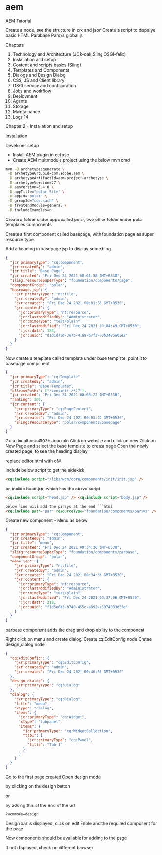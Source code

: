 # aem

AEM Tutorial

Create a node, see the structure in crx and json
Create a script to dispalye basic HTML
Parabase
Parsys
global.js

Chapters

1. Technology and Architecture (JCR-oak,Sling,OSGI-felix)
2. Installation and setup
3. Content and scripts basics (Sling)
4. Templates and Components
5. Dialogs and Design Dialog
6. CSS, JS and Client library
7. OSGI service and configuration
8. Jobs and workflow
9. Deployment
10. Agents
11. Storage
12. Maintainance
13. Logs
    14

Chapter 2 - Installation and setup

Installation

Developer setup

- Install AEM plugin in eclipse
- Create AEM multmodule project using the below mvn cmd

```sh
mvn -B archetype:generate \
 -D archetypeGroupId=com.adobe.aem \
 -D archetypeArtifactId=aem-project-archetype \
 -D archetypeVersion=27 \
 -D aemVersion=6.4.0 \
 -D appTitle="polar Site" \
 -D appId="polar" \
 -D groupId="com.sach" \
 -D frontendModule=general \
 -D includeExamples=n
```

Create a folder under apps called polar, two other folder under polar
templates
components

Create a first component called basepage, with foundation page as super resource type.

Add a heading in basepage.jsp to display something

```json
{
  "jcr:primaryType": "cq:Component",
  "jcr:createdBy": "admin",
  "jcr:title": "Base Page",
  "jcr:created": "Fri Dec 24 2021 00:01:58 GMT+0530",
  "sling:resourceSuperType": "foundation/components/page",
  "componentGroup": "polar",
  "basepage.jsp": {
    "jcr:primaryType": "nt:file",
    "jcr:createdBy": "admin",
    "jcr:created": "Fri Dec 24 2021 00:01:58 GMT+0530",
    "jcr:content": {
      "jcr:primaryType": "nt:resource",
      "jcr:lastModifiedBy": "Administrator",
      "jcr:mimeType": "text/plain",
      "jcr:lastModified": "Fri Dec 24 2021 00:04:49 GMT+0530",
      ":jcr:data": 184,
      "jcr:uuid": "d1d1d71d-3e7b-41a9-b7f3-70b3485a02e2"
    }
  }
}
```

Now create a template called template under base template, point it to basepage component

```json
{
  "jcr:primaryType": "cq:Template",
  "jcr:createdBy": "admin",
  "jcr:title": "Base Template",
  "allowedPaths": ["/content(./*)?"],
  "jcr:created": "Fri Dec 24 2021 00:03:22 GMT+0530",
  "ranking": 100,
  "jcr:content": {
    "jcr:primaryType": "cq:PageContent",
    "jcr:createdBy": "admin",
    "jcr:created": "Fri Dec 24 2021 00:03:22 GMT+0530",
    "sling:resourceType": "polar/components/basepage"
  }
}
```

Go to localhost:4502/siteadmin
Click on website and click on new
Click on New Page and select the base template to creata page
Open the newly created page, to see the heading display

replace editor.html with cf#

Include below script to get the sidekick

```html
<cq:include script="/libs/wcm/core/components/init/init.jsp" />
```

or, inclide head.jsp, which has the above script

````html
<cq:include script="head.jsp" /> <cq:include script="body.jsp" />

below line will add the parsys at the end ```html
<cq:include path="par" resourceType="foundation/components/parsys" />
````

Create new component - Menu as below

```json
{
  "jcr:primaryType": "cq:Component",
  "jcr:createdBy": "admin",
  "jcr:title": "menu",
  "jcr:created": "Fri Dec 24 2021 00:34:36 GMT+0530",
  "sling:resourceSuperType": "foundation/components/parbase",
  "componentGroup": "polar",
  "menu.jsp": {
    "jcr:primaryType": "nt:file",
    "jcr:createdBy": "admin",
    "jcr:created": "Fri Dec 24 2021 00:34:36 GMT+0530",
    "jcr:content": {
      "jcr:primaryType": "nt:resource",
      "jcr:lastModifiedBy": "Administrator",
      "jcr:mimeType": "text/plain",
      "jcr:lastModified": "Fri Dec 24 2021 00:37:06 GMT+0530",
      ":jcr:data": 218,
      "jcr:uuid": "f1d5e6b3-b740-455c-a892-a5974003d5fe"
    }
  }
}
```

parbase component adds the drag and drop ability to the component

Right click on menu and create dialog.
Create cq:EditConfig node
Cretae design_dialog node

```json
{
  "cq:editConfig": {
    "jcr:primaryType": "cq:EditConfig",
    "jcr:createdBy": "admin",
    "jcr:created": "Fri Dec 24 2021 00:46:58 GMT+0530"
  },
  "design_dialog": {
    "jcr:primaryType": "cq:Dialog"
  },
  "dialog": {
    "jcr:primaryType": "cq:Dialog",
    "title": "menu",
    "xtype": "dialog",
    "items": {
      "jcr:primaryType": "cq:Widget",
      "xtype": "tabpanel",
      "items": {
        "jcr:primaryType": "cq:WidgetCollection",
        "tab1": {
          "jcr:primaryType": "cq:Panel",
          "title": "Tab 1"
        }
      }
    }
  }
}
```

Go to the first page created
Open design mode

by clicking on the design button

or

by adding this at the end of the url

    ?wcmmode=design

Design bar is displayed, click on edit
Enble and the required component for the page

Now components should be available for adding to the page

It not displayed, check on different browser
